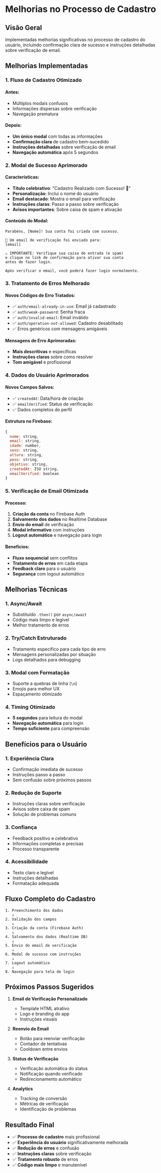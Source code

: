 # Melhorias no Processo de Cadastro

## Visão Geral

Implementadas melhorias significativas no processo de cadastro do usuário, incluindo confirmação clara de sucesso e instruções detalhadas sobre verificação de email.

## Melhorias Implementadas

### 1. **Fluxo de Cadastro Otimizado**

#### Antes:
- Múltiplos modais confusos
- Informações dispersas sobre verificação
- Navegação prematura

#### Depois:
- **Um único modal** com todas as informações
- **Confirmação clara** de cadastro bem-sucedido
- **Instruções detalhadas** sobre verificação de email
- **Navegação automática** após 5 segundos

### 2. **Modal de Sucesso Aprimorado**

#### Características:
- **Título celebrativo**: "Cadastro Realizado com Sucesso! 🎉"
- **Personalização**: Inclui o nome do usuário
- **Email destacado**: Mostra o email para verificação
- **Instruções claras**: Passo a passo sobre verificação
- **Avisos importantes**: Sobre caixa de spam e ativação

#### Conteúdo do Modal:
```
Parabéns, [Nome]! Sua conta foi criada com sucesso.

📧 Um email de verificação foi enviado para:
[email]

⚠️ IMPORTANTE: Verifique sua caixa de entrada (e spam) 
e clique no link de confirmação para ativar sua conta 
antes de fazer login.

Após verificar o email, você poderá fazer login normalmente.
```

### 3. **Tratamento de Erros Melhorado**

#### Novos Códigos de Erro Tratados:
- ✅ `auth/email-already-in-use`: Email já cadastrado
- ✅ `auth/weak-password`: Senha fraca
- ✅ `auth/invalid-email`: Email inválido
- ✅ `auth/operation-not-allowed`: Cadastro desabilitado
- ✅ Erros genéricos com mensagens amigáveis

#### Mensagens de Erro Aprimoradas:
- **Mais descritivas** e específicas
- **Instruções claras** sobre como resolver
- **Tom amigável** e profissional

### 4. **Dados do Usuário Aprimorados**

#### Novos Campos Salvos:
- ✅ `createdAt`: Data/hora de criação
- ✅ `emailVerified`: Status de verificação
- ✅ Dados completos do perfil

#### Estrutura no Firebase:
```javascript
{
  nome: string,
  email: string,
  idade: number,
  sexo: string,
  altura: string,
  peso: string,
  objetivo: string,
  createdAt: ISO string,
  emailVerified: boolean
}
```

### 5. **Verificação de Email Otimizada**

#### Processo:
1. **Criação da conta** no Firebase Auth
2. **Salvamento dos dados** no Realtime Database
3. **Envio do email** de verificação
4. **Modal informativo** com instruções
5. **Logout automático** e navegação para login

#### Benefícios:
- **Fluxo sequencial** sem conflitos
- **Tratamento de erros** em cada etapa
- **Feedback claro** para o usuário
- **Segurança** com logout automático

## Melhorias Técnicas

### 1. **Async/Await**
- Substituído `.then()` por `async/await`
- Código mais limpo e legível
- Melhor tratamento de erros

### 2. **Try/Catch Estruturado**
- Tratamento específico para cada tipo de erro
- Mensagens personalizadas por situação
- Logs detalhados para debugging

### 3. **Modal com Formatação**
- Suporte a quebras de linha (`\n`)
- Emojis para melhor UX
- Espaçamento otimizado

### 4. **Timing Otimizado**
- **5 segundos** para leitura do modal
- **Navegação automática** para login
- **Tempo suficiente** para compreensão

## Benefícios para o Usuário

### 1. **Experiência Clara**
- Confirmação imediata de sucesso
- Instruções passo a passo
- Sem confusão sobre próximos passos

### 2. **Redução de Suporte**
- Instruções claras sobre verificação
- Avisos sobre caixa de spam
- Solução de problemas comuns

### 3. **Confiança**
- Feedback positivo e celebrativo
- Informações completas e precisas
- Processo transparente

### 4. **Acessibilidade**
- Texto claro e legível
- Instruções detalhadas
- Formatação adequada

## Fluxo Completo do Cadastro

```
1. Preenchimento dos dados
   ↓
2. Validação dos campos
   ↓
3. Criação da conta (Firebase Auth)
   ↓
4. Salvamento dos dados (Realtime DB)
   ↓
5. Envio do email de verificação
   ↓
6. Modal de sucesso com instruções
   ↓
7. Logout automático
   ↓
8. Navegação para tela de login
```

## Próximos Passos Sugeridos

1. **Email de Verificação Personalizado**
   - Template HTML atrativo
   - Logo e branding do app
   - Instruções visuais

2. **Reenvio de Email**
   - Botão para reenviar verificação
   - Contador de tentativas
   - Cooldown entre envios

3. **Status de Verificação**
   - Verificação automática do status
   - Notificação quando verificado
   - Redirecionamento automático

4. **Analytics**
   - Tracking de conversão
   - Métricas de verificação
   - Identificação de problemas

## Resultado Final

- ✅ **Processo de cadastro** mais profissional
- ✅ **Experiência do usuário** significativamente melhorada
- ✅ **Redução de erros** e confusão
- ✅ **Instruções claras** sobre verificação
- ✅ **Tratamento robusto** de erros
- ✅ **Código mais limpo** e manutenível 